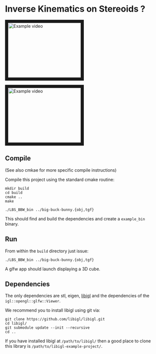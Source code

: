 
# Inverse Kinematics on Stereoids ? 


<a href="https://www.youtube.com/watch?v=D-jCjuGztO0" target="_blank"><img src="http://img.youtube.com/vi/D-jCjuGztO0/0.jpg" alt="Example video" width="240" height="180" border="10" /></a>

<a href="https://www.youtube.com/watch?v=ZSypmxIydpA" target="_blank"><img src="http://img.youtube.com/vi/ZSypmxIydpA/0.jpg" alt="Example video" width="240" height="180" border="10" /></a>

## Compile
(See also cmkae for more specific compile instructions) 

Compile this project using the standard cmake routine:

    mkdir build
    cd build
    cmake ..
    make
    
    ./LBS_BBW_bin ../big-buck-bunny.{obj,tgf}

    
  

This should find and build the dependencies and create a `example_bin` binary.

## Run

From within the `build` directory just issue:

    ./LBS_BBW_bin ../big-buck-bunny.{obj,tgf}


A glfw app should launch displaying a 3D cube.

## Dependencies

The only dependencies are stl, eigen, [libigl](http://libigl.github.io/libigl/) and
the dependencies of the `igl::opengl::glfw::Viewer`.

We recommend you to install libigl using git via:

    git clone https://github.com/libigl/libigl.git
    cd libigl/
    git submodule update --init --recursive
    cd ..

If you have installed libigl at `/path/to/libigl/` then a good place to clone
this library is `/path/to/libigl-example-project/`.
